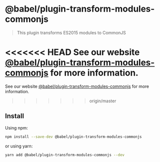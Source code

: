 # @babel/plugin-transform-modules-commonjs

> This plugin transforms ES2015 modules to CommonJS

<<<<<<< HEAD
See our website [@babel/plugin-transform-modules-commonjs](https://babeljs.io/docs/babel-plugin-transform-modules-commonjs) for more information.
=======
See our website [@babel/plugin-transform-modules-commonjs](https://babeljs.io/docs/en/babel-plugin-transform-modules-commonjs) for more information.
>>>>>>> origin/master

## Install

Using npm:

```sh
npm install --save-dev @babel/plugin-transform-modules-commonjs
```

or using yarn:

```sh
yarn add @babel/plugin-transform-modules-commonjs --dev
```
